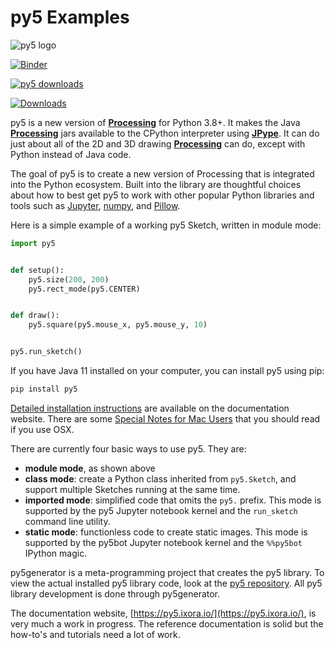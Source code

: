 # py5 Examples

![py5 logo](images/logo.png)

[![Binder](https://mybinder.org/badge_logo.svg)](https://mybinder.org/v2/gh/py5coding/py5examples/HEAD?urlpath=lab)

[![py5 downloads](https://pepy.tech/badge/py5/month)](https://pepy.tech/project/py5)

[![Downloads](https://pepy.tech/badge/py5/week)](https://pepy.tech/project/py5)

py5 is a new version of [**Processing**][processing] for Python 3.8+. It makes the Java [**Processing**][processing] jars available to the CPython interpreter using [**JPype**][jpype]. It can do just about all of the 2D and 3D drawing [**Processing**][processing] can do, except with Python instead of Java code.

The goal of py5 is to create a new version of Processing that is integrated into the Python ecosystem. Built into the library are thoughtful choices about how to best get py5 to work with other popular Python libraries and tools such as [Jupyter][jupyter], [numpy][numpy], and [Pillow][pillow].

Here is a simple example of a working py5 Sketch, written in module mode:

``` python
import py5


def setup():
    py5.size(200, 200)
    py5.rect_mode(py5.CENTER)


def draw():
    py5.square(py5.mouse_x, py5.mouse_y, 10)


py5.run_sketch()
```

If you have Java 11 installed on your computer, you can install py5 using pip:

``` bash
pip install py5
```

[Detailed installation instructions](https://py5.ixora.io/content/install.html) are available on the documentation website. There are some [Special Notes for Mac Users](https://py5.ixora.io/content/osx_users.html) that you should read if you use OSX.

There are currently four basic ways to use py5. They are:

* **module mode**, as shown above
* **class mode**: create a Python class inherited from `py5.Sketch`, and support multiple Sketches running at the same time.
* **imported mode**: simplified code that omits the `py5.` prefix. This mode is supported by the py5 Jupyter notebook kernel and the `run_sketch` command line utility.
* **static mode**: functionless code to create static images. This mode is supported by the py5bot Jupyter notebook kernel and the `%%py5bot` IPython magic.

py5generator is a meta-programming project that creates the py5 library. To view the actual installed py5 library code, look at the [py5 repository][py5_repo]. All py5 library development is done through py5generator.

The documentation website, [https://py5.ixora.io/](https://py5.ixora.io/), is very much a work in progress. The reference documentation is solid but the how-to's and tutorials need a lot of work.

[py5_repo]: https://github.com/py5coding/py5
[processing]: https://github.com/processing/processing4
[jpype]: https://github.com/jpype-project/jpype

[jupyter]: https://jupyter.org/
[numpy]: https://numpy.org/
[pillow]: https://python-pillow.org/
